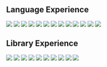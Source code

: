 

<!--
**Shayan-Bravo/Shayan-Bravo** is a ✨ _special_ ✨ repository because its `README.md` (this file) appears on your GitHub profile.

Here are some ideas to get you started:

- 🔭 I’m currently working on ...
- 🌱 I’m currently learning ...
- 👯 I’m looking to collaborate on ...
- 🤔 I’m looking for help with ...
- 💬 Ask me about ...
- 📫 How to reach me: ...
- 😄 Pronouns: ...
- ⚡ Fun fact: ...
-->
## Language Experience

<img src="https://img.shields.io/badge/Python-grey.svg?&style=square&logo=Python"> <img src="https://img.shields.io/badge/C++-grey.svg?&style=square&logo=C++"> <img src="https://img.shields.io/badge/C-grey.svg?&style=square&logo=C"> <img src="https://img.shields.io/badge/Java-grey.svg?&style=square&logo=Java"> <img src="https://img.shields.io/badge/JavaScript-grey.svg?&style=square&logo=JavaScript"> <img src="https://img.shields.io/badge/TypeScript-grey.svg?&style=square&logo=TypeScript"> <img src="https://img.shields.io/badge/Dart-grey.svg?&style=square&logo=Dart"> <img src="https://img.shields.io/badge/PostgreSQL-grey.svg?&style=square&logo=PostgreSQL"> <img src="https://img.shields.io/badge/MySQL-grey.svg?&style=square&logo=MySQL&logocolor=white"> <img src="https://img.shields.io/badge/HTML5-grey.svg?&style=square&logo=HTML5"> <img src="https://img.shields.io/badge/XML-grey.svg?&style=square&logo=XML"> <img src="https://img.shields.io/badge/CSS-grey.svg?&style=square&logo=CSS"> <img src="https://img.shields.io/badge/PHP-grey.svg?&style=square&logo=PHP">

## Library Experience
<img src="https://img.shields.io/badge/ReactJs-grey.svg?&style=square&logo=Reactjs"> <img src="https://img.shields.io/badge/ReactNative-grey.svg?&style=square&logo=ReactNative"> <img src="https://img.shields.io/badge/ExpressJs-grey.svg?&style=square&logo=Expressjs"> <img src="https://img.shields.io/badge/NodeJs-grey.svg?&style=square&logo=Nodejs"> <img src="https://img.shields.io/badge/OpenCV-grey.svg?&style=square&logo=OpenCV"> <img src="https://img.shields.io/badge/NumPy-grey.svg?&style=square&logo=NumPy"> <img src="https://img.shields.io/badge/PyTorch-grey.svg?&style=square&logo=PyTorch"> <img src="https://img.shields.io/badge/FFmpeg-grey.svg?&style=square&logo=FFmpeg"> <img src="https://img.shields.io/badge/TensorFlow-grey.svg?&style=square&logo=TensorFlow"> <img src="https://img.shields.io/badge/Keras-grey.svg?&style=square&logo=Keras">
